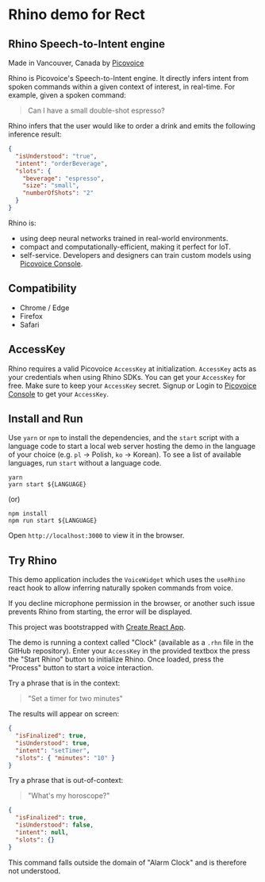 # Rhino demo for Rect

## Rhino Speech-to-Intent engine

Made in Vancouver, Canada by [Picovoice](https://picovoice.ai)

Rhino is Picovoice's Speech-to-Intent engine. It directly infers intent from spoken commands within a given context of
interest, in real-time. For example, given a spoken command:

> Can I have a small double-shot espresso?

Rhino infers that the user would like to order a drink and emits the following inference result:

```json
{
  "isUnderstood": "true",
  "intent": "orderBeverage",
  "slots": {
    "beverage": "espresso",
    "size": "small",
    "numberOfShots": "2"
  }
}
```

Rhino is:

* using deep neural networks trained in real-world environments.
* compact and computationally-efficient, making it perfect for IoT.
* self-service. Developers and designers can train custom models using [Picovoice Console](https://console.picovoice.ai/).

## Compatibility

- Chrome / Edge
- Firefox
- Safari

## AccessKey

Rhino requires a valid Picovoice `AccessKey` at initialization. `AccessKey` acts as your credentials when using Rhino SDKs.
You can get your `AccessKey` for free. Make sure to keep your `AccessKey` secret.
Signup or Login to [Picovoice Console](https://console.picovoice.ai/) to get your `AccessKey`.

## Install and Run

Use `yarn` or `npm` to install the dependencies, and the `start` script with a language code
to start a local web server hosting the demo in the language of your choice (e.g. `pl` -> Polish, `ko` -> Korean).
To see a list of available languages, run `start` without a language code.

```console
yarn
yarn start ${LANGUAGE}
```

(or)

```console
npm install
npm run start ${LANGUAGE}
```

Open `http://localhost:3000` to view it in the browser.

## Try Rhino

This demo application includes the `VoiceWidget` which uses the `useRhino` react hook to allow inferring naturally spoken commands from voice.

If you decline microphone permission in the browser, or another such issue prevents Rhino from starting, the error will be displayed.

This project was bootstrapped with [Create React App](https://github.com/facebook/create-react-app).

The demo is running a context called "Clock" (available as a `.rhn` file in the GitHub repository). Enter your `AccessKey` in the provided textbox the press the "Start Rhino" button to initialize Rhino. Once loaded, press the "Process" button to start a voice interaction.

Try a phrase that is in the context:

> "Set a timer for two minutes"

The results will appear on screen:

```json
{
  "isFinalized": true,
  "isUnderstood": true,
  "intent": "setTimer",
  "slots": { "minutes": "10" }
}
```

Try a phrase that is out-of-context:

> "What's my horoscope?"
```json
{
  "isFinalized": true,
  "isUnderstood": false,
  "intent": null,
  "slots": {}
}
```

This command falls outside the domain of "Alarm Clock" and is therefore not understood.
